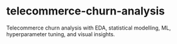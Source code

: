 # telecommerce-churn-analysis
Telecommerce churn analysis with EDA, statistical modelling, ML, hyperparameter tuning, and visual insights.
